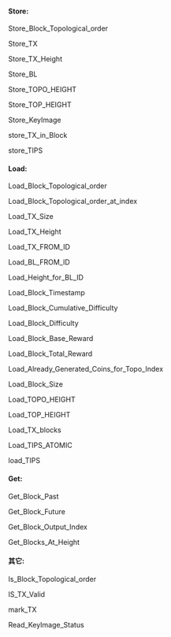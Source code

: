 #### Store:



Store\_Block\_Topological\_order

Store\_TX

Store\_TX\_Height

Store\_BL

Store\_TOPO\_HEIGHT

Store\_TOP\_HEIGHT

Store\_KeyImage

store\_TX\_in\_Block

store\_TIPS







#### Load:

Load\_Block\_Topological\_order

Load\_Block\_Topological\_order\_at\_index

Load\_TX\_Size

Load\_TX\_Height

Load\_TX\_FROM\_ID

Load\_BL\_FROM\_ID



Load\_Height\_for\_BL\_ID

Load\_Block\_Timestamp

Load\_Block\_Cumulative\_Difficulty

Load\_Block\_Difficulty

Load\_Block\_Base\_Reward

Load\_Block\_Total\_Reward

Load\_Already\_Generated\_Coins\_for\_Topo\_Index

Load\_Block\_Size

Load\_TOPO\_HEIGHT



Load\_TOP\_HEIGHT

Load\_TX\_blocks

Load\_TIPS\_ATOMIC

load\_TIPS



#### Get:



Get\_Block\_Past

Get\_Block\_Future



Get\_Block\_Output\_Index

Get\_Blocks\_At\_Height

#### 其它:

Is\_Block\_Topological\_order

IS\_TX\_Valid

mark\_TX

Read\_KeyImage\_Status





